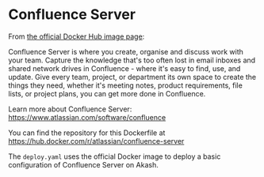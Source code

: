 # Confluence Server

From [the official Docker Hub image page](https://hub.docker.com/r/atlassian/confluence-server):

Confluence Server is where you create, organise and discuss work with your team. Capture the knowledge that's too often lost in email inboxes and shared network drives in Confluence - where it's easy to find, use, and update. Give every team, project, or department its own space to create the things they need, whether it's meeting notes, product requirements, file lists, or project plans, you can get more done in Confluence.

Learn more about Confluence Server: https://www.atlassian.com/software/confluence

You can find the repository for this Dockerfile at https://hub.docker.com/r/atlassian/confluence-server

The `deploy.yaml` uses the official Docker image to deploy a basic configuration of Confluence Server on Akash.

